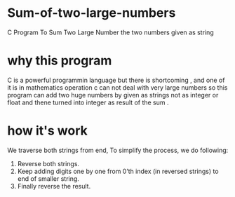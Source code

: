 # Sum-of-two-large-numbers
C Program To Sum Two Large Number the two numbers given as string
# why this program
C is a powerful programmin language but there is shortcoming , and one of it is in mathematics operation 
c can not deal with very large numbers so this program can add two huge numbers by given as strings not as
integer or float and thene turned into integer as result of the sum .
# how it's work
We traverse both strings from end, To simplify the process, we do following:
1) Reverse both strings.
2) Keep adding digits one by one from 0’th index (in reversed strings) to end of smaller string.
3) Finally reverse the result.
